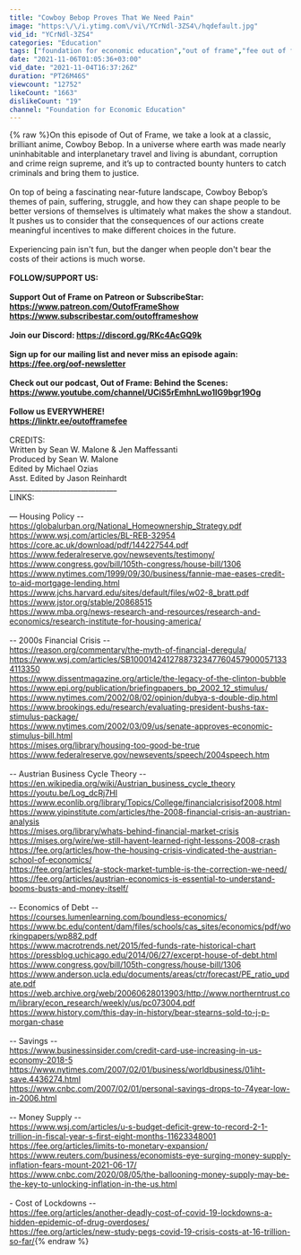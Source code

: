 ```yaml
---
title: "Cowboy Bebop Proves That We Need Pain"
image: "https:\/\/i.ytimg.com\/vi\/YCrNdl-3ZS4\/hqdefault.jpg"
vid_id: "YCrNdl-3ZS4"
categories: "Education"
tags: ["foundation for economic education","out of frame","fee out of frame"]
date: "2021-11-06T01:05:36+03:00"
vid_date: "2021-11-04T16:37:26Z"
duration: "PT26M46S"
viewcount: "12752"
likeCount: "1663"
dislikeCount: "19"
channel: "Foundation for Economic Education"
---
```

{% raw %}On this episode of Out of Frame, we take a look at a classic, brilliant anime, Cowboy Bebop. In a universe where earth was made nearly uninhabitable and interplanetary travel and living is abundant, corruption and crime reign supreme, and it’s up to contracted bounty hunters to catch criminals and bring them to justice.<br /><br />On top of being a fascinating near-future landscape, Cowboy Bebop’s themes of pain, suffering, struggle, and how they can shape people to be better versions of themselves is ultimately what makes the show a standout. It pushes us to consider that the consequences of our actions create meaningful incentives to make different choices in the future. <br /><br />Experiencing pain isn't fun, but the danger when people don't bear the costs of their actions is much worse.<br />______________________________<br />FOLLOW/SUPPORT US:<br /><br />Support Out of Frame on Patreon or SubscribeStar: <br /><a rel="nofollow" target="blank" href="https://www.patreon.com/OutofFrameShow">https://www.patreon.com/OutofFrameShow</a><br /><a rel="nofollow" target="blank" href="https://www.subscribestar.com/outofframeshow">https://www.subscribestar.com/outofframeshow</a><br /><br />Join our Discord: <a rel="nofollow" target="blank" href="https://discord.gg/RKc4AcGQ9k">https://discord.gg/RKc4AcGQ9k</a><br /><br />Sign up for our mailing list and never miss an episode again:<br /><a rel="nofollow" target="blank" href="https://fee.org/oof-newsletter">https://fee.org/oof-newsletter</a><br /><br />Check out our podcast, Out of Frame: Behind the Scenes: <a rel="nofollow" target="blank" href="https://www.youtube.com/channel/UCiS5rEmhnLwo1IG9bgr19Og">https://www.youtube.com/channel/UCiS5rEmhnLwo1IG9bgr19Og</a><br /><br />Follow us EVERYWHERE!<br /><a rel="nofollow" target="blank" href="https://linktr.ee/outofframefee">https://linktr.ee/outofframefee</a><br />______________________________<br />CREDITS:<br />Written by Sean W. Malone &amp; Jen Maffessanti<br />Produced by Sean W. Malone<br />Edited by Michael Ozias<br />Asst. Edited by Jason Reinhardt<br />______________________________<br />LINKS:<br /><br />— Housing Policy --<br /><a rel="nofollow" target="blank" href="https://globalurban.org/National_Homeownership_Strategy.pdf">https://globalurban.org/National_Homeownership_Strategy.pdf</a><br /><a rel="nofollow" target="blank" href="https://www.wsj.com/articles/BL-REB-32954">https://www.wsj.com/articles/BL-REB-32954</a><br /><a rel="nofollow" target="blank" href="https://core.ac.uk/download/pdf/144227544.pdf">https://core.ac.uk/download/pdf/144227544.pdf</a><br /><a rel="nofollow" target="blank" href="https://www.federalreserve.gov/newsevents/testimony/">https://www.federalreserve.gov/newsevents/testimony/</a><br /><a rel="nofollow" target="blank" href="https://www.congress.gov/bill/105th-congress/house-bill/1306">https://www.congress.gov/bill/105th-congress/house-bill/1306</a><br /><a rel="nofollow" target="blank" href="https://www.nytimes.com/1999/09/30/business/fannie-mae-eases-credit-to-aid-mortgage-lending.html">https://www.nytimes.com/1999/09/30/business/fannie-mae-eases-credit-to-aid-mortgage-lending.html</a><br /><a rel="nofollow" target="blank" href="https://www.jchs.harvard.edu/sites/default/files/w02-8_bratt.pdf">https://www.jchs.harvard.edu/sites/default/files/w02-8_bratt.pdf</a><br /><a rel="nofollow" target="blank" href="https://www.jstor.org/stable/20868515">https://www.jstor.org/stable/20868515</a><br /><a rel="nofollow" target="blank" href="https://www.mba.org/news-research-and-resources/research-and-economics/research-institute-for-housing-america/">https://www.mba.org/news-research-and-resources/research-and-economics/research-institute-for-housing-america/</a><br /><br />-- 2000s Financial Crisis --<br /><a rel="nofollow" target="blank" href="https://reason.org/commentary/the-myth-of-financial-deregula/">https://reason.org/commentary/the-myth-of-financial-deregula/</a><br /><a rel="nofollow" target="blank" href="https://www.wsj.com/articles/SB10001424127887323477604579000571334113350">https://www.wsj.com/articles/SB10001424127887323477604579000571334113350</a><br /><a rel="nofollow" target="blank" href="https://www.dissentmagazine.org/article/the-legacy-of-the-clinton-bubble">https://www.dissentmagazine.org/article/the-legacy-of-the-clinton-bubble</a><br /><a rel="nofollow" target="blank" href="https://www.epi.org/publication/briefingpapers_bp_2002_12_stimulus/">https://www.epi.org/publication/briefingpapers_bp_2002_12_stimulus/</a><br /><a rel="nofollow" target="blank" href="https://www.nytimes.com/2002/08/02/opinion/dubya-s-double-dip.html">https://www.nytimes.com/2002/08/02/opinion/dubya-s-double-dip.html</a><br /><a rel="nofollow" target="blank" href="https://www.brookings.edu/research/evaluating-president-bushs-tax-stimulus-package/">https://www.brookings.edu/research/evaluating-president-bushs-tax-stimulus-package/</a><br /><a rel="nofollow" target="blank" href="https://www.nytimes.com/2002/03/09/us/senate-approves-economic-stimulus-bill.html">https://www.nytimes.com/2002/03/09/us/senate-approves-economic-stimulus-bill.html</a><br /><a rel="nofollow" target="blank" href="https://mises.org/library/housing-too-good-be-true">https://mises.org/library/housing-too-good-be-true</a><br /><a rel="nofollow" target="blank" href="https://www.federalreserve.gov/newsevents/speech/2004speech.htm">https://www.federalreserve.gov/newsevents/speech/2004speech.htm</a><br /><br />-- Austrian Business Cycle Theory --<br /><a rel="nofollow" target="blank" href="https://en.wikipedia.org/wiki/Austrian_business_cycle_theory">https://en.wikipedia.org/wiki/Austrian_business_cycle_theory</a><br /><a rel="nofollow" target="blank" href="https://youtu.be/Log_dcRj7HI">https://youtu.be/Log_dcRj7HI</a><br /><a rel="nofollow" target="blank" href="https://www.econlib.org/library/Topics/College/financialcrisisof2008.html">https://www.econlib.org/library/Topics/College/financialcrisisof2008.html</a><br /><a rel="nofollow" target="blank" href="https://www.yipinstitute.com/articles/the-2008-financial-crisis-an-austrian-analysis">https://www.yipinstitute.com/articles/the-2008-financial-crisis-an-austrian-analysis</a><br /><a rel="nofollow" target="blank" href="https://mises.org/library/whats-behind-financial-market-crisis">https://mises.org/library/whats-behind-financial-market-crisis</a><br /><a rel="nofollow" target="blank" href="https://mises.org/wire/we-still-havent-learned-right-lessons-2008-crash">https://mises.org/wire/we-still-havent-learned-right-lessons-2008-crash</a><br /><a rel="nofollow" target="blank" href="https://fee.org/articles/how-the-housing-crisis-vindicated-the-austrian-school-of-economics/">https://fee.org/articles/how-the-housing-crisis-vindicated-the-austrian-school-of-economics/</a><br /><a rel="nofollow" target="blank" href="https://fee.org/articles/a-stock-market-tumble-is-the-correction-we-need/">https://fee.org/articles/a-stock-market-tumble-is-the-correction-we-need/</a><br /><a rel="nofollow" target="blank" href="https://fee.org/articles/austrian-economics-is-essential-to-understand-booms-busts-and-money-itself/">https://fee.org/articles/austrian-economics-is-essential-to-understand-booms-busts-and-money-itself/</a><br /><br />-- Economics of Debt --<br /><a rel="nofollow" target="blank" href="https://courses.lumenlearning.com/boundless-economics/">https://courses.lumenlearning.com/boundless-economics/</a><br /><a rel="nofollow" target="blank" href="https://www.bc.edu/content/dam/files/schools/cas_sites/economics/pdf/workingpapers/wp882.pdf">https://www.bc.edu/content/dam/files/schools/cas_sites/economics/pdf/workingpapers/wp882.pdf</a><br /><a rel="nofollow" target="blank" href="https://www.macrotrends.net/2015/fed-funds-rate-historical-chart">https://www.macrotrends.net/2015/fed-funds-rate-historical-chart</a><br /><a rel="nofollow" target="blank" href="https://pressblog.uchicago.edu/2014/06/27/excerpt-house-of-debt.html">https://pressblog.uchicago.edu/2014/06/27/excerpt-house-of-debt.html</a><br /><a rel="nofollow" target="blank" href="https://www.congress.gov/bill/105th-congress/house-bill/1306">https://www.congress.gov/bill/105th-congress/house-bill/1306</a><br /><a rel="nofollow" target="blank" href="https://www.anderson.ucla.edu/documents/areas/ctr/forecast/PE_ratio_update.pdf">https://www.anderson.ucla.edu/documents/areas/ctr/forecast/PE_ratio_update.pdf</a><br /><a rel="nofollow" target="blank" href="https://web.archive.org/web/20060628013903/http://www.northerntrust.com/library/econ_research/weekly/us/pc073004.pdf">https://web.archive.org/web/20060628013903/http://www.northerntrust.com/library/econ_research/weekly/us/pc073004.pdf</a><br /><a rel="nofollow" target="blank" href="https://www.history.com/this-day-in-history/bear-stearns-sold-to-j-p-morgan-chase">https://www.history.com/this-day-in-history/bear-stearns-sold-to-j-p-morgan-chase</a><br /><br />-- Savings --<br /><a rel="nofollow" target="blank" href="https://www.businessinsider.com/credit-card-use-increasing-in-us-economy-2018-5">https://www.businessinsider.com/credit-card-use-increasing-in-us-economy-2018-5</a><br /><a rel="nofollow" target="blank" href="https://www.nytimes.com/2007/02/01/business/worldbusiness/01iht-save.4436274.html">https://www.nytimes.com/2007/02/01/business/worldbusiness/01iht-save.4436274.html</a><br /><a rel="nofollow" target="blank" href="https://www.cnbc.com/2007/02/01/personal-savings-drops-to-74year-low-in-2006.html">https://www.cnbc.com/2007/02/01/personal-savings-drops-to-74year-low-in-2006.html</a><br /><br />-- Money Supply --<br /><a rel="nofollow" target="blank" href="https://www.wsj.com/articles/u-s-budget-deficit-grew-to-record-2-1-trillion-in-fiscal-year-s-first-eight-months-11623348001">https://www.wsj.com/articles/u-s-budget-deficit-grew-to-record-2-1-trillion-in-fiscal-year-s-first-eight-months-11623348001</a><br /><a rel="nofollow" target="blank" href="https://fee.org/articles/limits-to-monetary-expansion/">https://fee.org/articles/limits-to-monetary-expansion/</a><br /><a rel="nofollow" target="blank" href="https://www.reuters.com/business/economists-eye-surging-money-supply-inflation-fears-mount-2021-06-17/">https://www.reuters.com/business/economists-eye-surging-money-supply-inflation-fears-mount-2021-06-17/</a><br /><a rel="nofollow" target="blank" href="https://www.cnbc.com/2020/08/05/the-ballooning-money-supply-may-be-the-key-to-unlocking-inflation-in-the-us.html">https://www.cnbc.com/2020/08/05/the-ballooning-money-supply-may-be-the-key-to-unlocking-inflation-in-the-us.html</a><br /><br />- Cost of Lockdowns --<br /><a rel="nofollow" target="blank" href="https://fee.org/articles/another-deadly-cost-of-covid-19-lockdowns-a-hidden-epidemic-of-drug-overdoses/">https://fee.org/articles/another-deadly-cost-of-covid-19-lockdowns-a-hidden-epidemic-of-drug-overdoses/</a><br /><a rel="nofollow" target="blank" href="https://fee.org/articles/new-study-pegs-covid-19-crisis-costs-at-16-trillion-so-far/">https://fee.org/articles/new-study-pegs-covid-19-crisis-costs-at-16-trillion-so-far/</a>{% endraw %}
